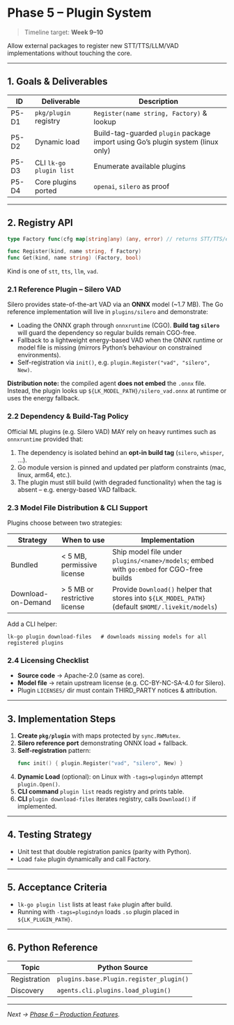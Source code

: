 <!--
Copyright 2024 LiveKit

Licensed under the Apache License, Version 2.0 (the "License");
you may not use this file except in compliance with the License.
You may obtain a copy of the License at

    http://www.apache.org/licenses/LICENSE-2.0

Unless required by applicable law or agreed to in writing, software
distributed under the License is distributed on an "AS IS" BASIS,
WITHOUT WARRANTIES OR CONDITIONS OF ANY KIND, either express or implied.
See the License for the specific language governing permissions and
limitations under the License.
-->

# Phase 5 – Plugin System

> Timeline target: **Week 9–10**

Allow external packages to register new STT/TTS/LLM/VAD implementations without touching the core.

---

## 1. Goals & Deliverables

| ID | Deliverable | Description |
|----|-------------|-------------|
| P5-D1 | `pkg/plugin` registry | `Register(name string, Factory)` & lookup |
| P5-D2 | Dynamic load | Build-tag-guarded `plugin` package import using Go’s plugin system (linux only) |
| P5-D3 | CLI `lk-go plugin list` | Enumerate available plugins |
| P5-D4 | Core plugins ported | `openai`, `silero` as proof |

---

## 2. Registry API

```go
type Factory func(cfg map[string]any) (any, error) // returns STT/TTS/etc.

func Register(kind, name string, f Factory)
func Get(kind, name string) (Factory, bool)
```

Kind is one of `stt`, `tts`, `llm`, `vad`.

### 2.1 Reference Plugin – Silero VAD

Silero provides state-of-the-art VAD via an **ONNX** model (~1.7 MB).  The Go
reference implementation will live in `plugins/silero` and demonstrate:

* Loading the ONNX graph through `onnxruntime` (CGO).  **Build tag `silero`** will
  guard the dependency so regular builds remain CGO-free.
* Fallback to a lightweight energy-based VAD when the ONNX runtime or model file
  is missing (mirrors Python’s behaviour on constrained environments).
* Self-registration via `init()`, e.g. `plugin.Register("vad", "silero", New)`.

**Distribution note:** the compiled agent **does not embed** the `.onnx` file.
Instead, the plugin looks up `${LK_MODEL_PATH}/silero_vad.onnx` at runtime or
uses the energy fallback.

### 2.2 Dependency & Build-Tag Policy

Official ML plugins (e.g. Silero VAD) MAY rely on heavy runtimes such as
`onnxruntime` provided that:

1. The dependency is isolated behind an **opt-in build tag** (`silero`, `whisper`, …).
2. Go module version is pinned and updated per platform constraints (mac, linux,
   arm64, etc.).
3. The plugin must still build (with degraded functionality) when the tag is
   absent – e.g. energy-based VAD fallback.

### 2.3 Model File Distribution & CLI Support

Plugins choose between two strategies:

| Strategy | When to use | Implementation |
|----------|-------------|----------------|
| Bundled  | &lt; 5 MB, permissive license | Ship model file under `plugins/<name>/models`; embed with `go:embed` for CGO-free builds |
| Download-on-Demand | &gt; 5 MB or restrictive license | Provide `Download()` helper that stores into `${LK_MODEL_PATH}` (default `$HOME/.livekit/models`) |

Add a CLI helper:

```
lk-go plugin download-files   # downloads missing models for all registered plugins
```

### 2.4 Licensing Checklist

* **Source code** → Apache-2.0 (same as core).
* **Model file** → retain upstream license (e.g. CC-BY-NC-SA-4.0 for Silero).
* Plugin `LICENSES/` dir must contain THIRD_PARTY notices & attribution.

---

## 3. Implementation Steps

1. **Create `pkg/plugin`** with maps protected by `sync.RWMutex`.
2. **Silero reference port** demonstrating ONNX load + fallback.
3. **Self-registration** pattern:
   ```go
   func init() { plugin.Register("vad", "silero", New) }
   ```
4. **Dynamic Load** (optional): on Linux with `-tags=plugindyn` attempt
   `plugin.Open()`.
5. **CLI command** `plugin list` reads registry and prints table.
6. **CLI** `plugin download-files` iterates registry, calls `Download()` if implemented.

---

## 4. Testing Strategy

* Unit test that double registration panics (parity with Python).
* Load `fake` plugin dynamically and call Factory.

---

## 5. Acceptance Criteria

* `lk-go plugin list` lists at least `fake` plugin after build.
* Running with `-tags=plugindyn` loads `.so` plugin placed in `${LK_PLUGIN_PATH}`.

---

## 6. Python Reference

| Topic | Python Source |
|-------|---------------|
| Registration | `plugins.base.Plugin.register_plugin()` |
| Discovery | `agents.cli.plugins.load_plugin()` |

---

_Next → [Phase 6 – Production Features](phase-6_production_features.md)._ 